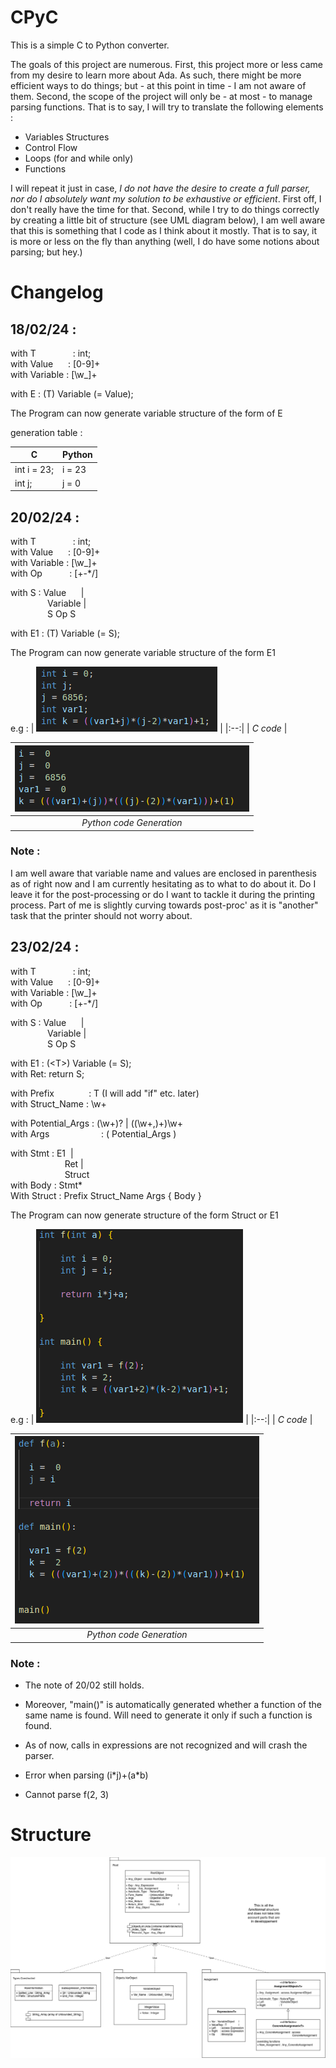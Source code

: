 # CPyC

This is a simple C to Python converter.

The goals of this project are numerous.
First, this project more or less came from my desire to learn more about Ada.
As such, there might be more efficient ways to do things; but - at this point in
time - I am not aware of them.
Second, the scope of the project will only be - at most - to manage parsing
functions. That is to say, I will try to translate the following elements :
- Variables Structures
- Control Flow
- Loops (for and while only)
- Functions

I will repeat it just in case, _I do not have the desire to create a full parser,
nor do I absolutely want my solution to be exhaustive or efficient_. First off,
I don't really have the time for that. Second, while I try to do things correctly
by creating a little bit of structure (see UML diagram below), I am well aware
that this is something that I code as I think about it mostly. That is to say,
it is more or less on the fly than anything (well, I do have some notions about
parsing; but hey.)



# Changelog

## 18/02/24 :

with T&nbsp;&nbsp;&nbsp;&nbsp;&nbsp;&nbsp;&nbsp;&nbsp;&nbsp;&nbsp;&nbsp;&nbsp;&nbsp;&nbsp;&nbsp;: int; \
with Value&nbsp;&nbsp;&nbsp;&nbsp;&nbsp;&nbsp;: [0-9]+ \
with Variable&nbsp;: [\w_]+

with E : (T) Variable (= Value);

The Program can now generate variable structure of the form of E

generation table :

| C           | Python |
|-------------|--------|
| int i = 23; | i = 23 |
| int j;      | j = 0  |

## 20/02/24 :

with T&nbsp;&nbsp;&nbsp;&nbsp;&nbsp;&nbsp;&nbsp;&nbsp;&nbsp;&nbsp;&nbsp;&nbsp;&nbsp;&nbsp;&nbsp;: int; \
with Value&nbsp;&nbsp;&nbsp;&nbsp;&nbsp;&nbsp;: [0-9]+ \
with Variable&nbsp;: [\w_]+ \
with Op&nbsp;&nbsp;&nbsp;&nbsp;&nbsp;&nbsp;&nbsp;&nbsp;&nbsp;&nbsp;&nbsp;: [+-*/]

with S : Value&nbsp;&nbsp;&nbsp;&nbsp;&nbsp;&nbsp;| \
&nbsp;&nbsp;&nbsp;&nbsp;&nbsp;&nbsp;&nbsp;&nbsp;&nbsp;&nbsp;&nbsp;&nbsp;&nbsp;&nbsp;&nbsp;Variable | \
&nbsp;&nbsp;&nbsp;&nbsp;&nbsp;&nbsp;&nbsp;&nbsp;&nbsp;&nbsp;&nbsp;&nbsp;&nbsp;&nbsp;&nbsp;S Op S

with E1 : (T) Variable (= S);

The Program can now generate variable structure of the form E1

e.g :
| ![C code](./doc/C_Variables_20_02_24.png) |
|:--:|
| *C code* |

| ![Python code](./doc/Python_Gen_20_02_24.png) |
|:--:|
| *Python code Generation* |

### Note :
I am well aware that variable name and values are enclosed in parenthesis as of
right now and I am currently hesitating as to what to do about it. Do I leave it
for the post-processing or do I want to tackle it during the printing process.
Part of me is slightly curving towards post-proc' as it is "another" task that
the printer should not worry about.

## 23/02/24 :

with T&nbsp;&nbsp;&nbsp;&nbsp;&nbsp;&nbsp;&nbsp;&nbsp;&nbsp;&nbsp;&nbsp;&nbsp;&nbsp;&nbsp;&nbsp;: int; \
with Value&nbsp;&nbsp;&nbsp;&nbsp;&nbsp;&nbsp;: [0-9]+ \
with Variable&nbsp;: [\w_]+ \
with Op&nbsp;&nbsp;&nbsp;&nbsp;&nbsp;&nbsp;&nbsp;&nbsp;&nbsp;&nbsp;&nbsp;: [+-*/]

with S : Value&nbsp;&nbsp;&nbsp;&nbsp;&nbsp;&nbsp;| \
&nbsp;&nbsp;&nbsp;&nbsp;&nbsp;&nbsp;&nbsp;&nbsp;&nbsp;&nbsp;&nbsp;&nbsp;&nbsp;&nbsp;&nbsp;Variable | \
&nbsp;&nbsp;&nbsp;&nbsp;&nbsp;&nbsp;&nbsp;&nbsp;&nbsp;&nbsp;&nbsp;&nbsp;&nbsp;&nbsp;&nbsp;S Op S

with E1 : (\<T\>) Variable (= S); \
with Ret: return S;

with Prefix&nbsp;&nbsp;&nbsp;&nbsp;&nbsp;&nbsp;&nbsp;&nbsp;&nbsp;&nbsp;&nbsp;&nbsp;&nbsp;&nbsp;: T  (I will add "if" etc. later) \
with Struct_Name : \w+

with Potential_Args : (\w+)? | ((\w+,)+)\w+ \
with Args&nbsp;&nbsp;&nbsp;&nbsp;&nbsp;&nbsp;&nbsp;&nbsp;&nbsp;&nbsp;&nbsp;&nbsp;&nbsp;&nbsp;&nbsp;&nbsp;&nbsp;&nbsp;&nbsp;&nbsp;&nbsp;: ( Potential_Args )

with Stmt : E1&nbsp;&nbsp;| \
&nbsp;&nbsp;&nbsp;&nbsp;&nbsp;&nbsp;&nbsp;&nbsp;&nbsp;&nbsp;&nbsp;&nbsp;&nbsp;&nbsp;&nbsp;&nbsp;&nbsp;&nbsp;&nbsp;&nbsp;&nbsp;&nbsp;Ret |\
&nbsp;&nbsp;&nbsp;&nbsp;&nbsp;&nbsp;&nbsp;&nbsp;&nbsp;&nbsp;&nbsp;&nbsp;&nbsp;&nbsp;&nbsp;&nbsp;&nbsp;&nbsp;&nbsp;&nbsp;&nbsp;&nbsp;Struct \
with Body : Stmt*\
With Struct : Prefix Struct_Name Args { Body }


The Program can now generate structure of the form Struct or E1

e.g :
| ![C code](./doc/C_Code_23_02_24.png) |
|:--:|
| *C code* |

| ![Python code](./doc/Python_Gen_23_02_24.png) |
|:--:|
| *Python code Generation* |

### Note :

- The note of 20/02 still holds.
- Moreover, "main()" is automatically generated whether a function of the same name is found. Will need to generate it only if such a function is found.
- As of now, calls in expressions are not recognized and will crash the parser.

- Error when parsing (i\*j)+(a*b)
- Cannot parse f(2, 3)


# Structure

![Structure of the code](./doc/Structure.png)
